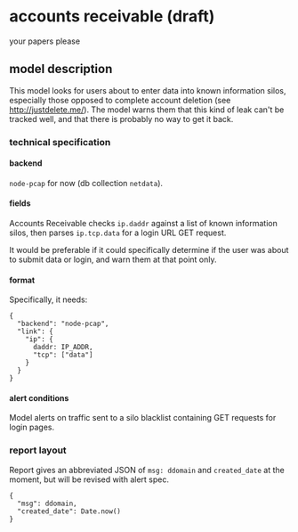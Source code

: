 accounts receivable (draft)
========

your papers please

## model description

This model looks for users about to enter data into known information silos,
especially those opposed to complete account deletion (see
http://justdelete.me/). The model warns them that this kind of leak can't be
tracked well, and that there is probably no way to get it back.

### technical specification

#### backend ####

`node-pcap` for now (db collection `netdata`).

#### fields ####

Accounts Receivable checks `ip.daddr` against a list of known information silos,
then parses `ip.tcp.data` for a login URL GET request.

It would be preferable if it could specifically determine if the user was about
to submit data or login, and warn them at that point only.

#### format ####

Specifically, it needs:

    {
	  "backend": "node-pcap",
      "link": {
        "ip": {
		  daddr: IP_ADDR,
		  "tcp": ["data"]
		}
      }
    }

#### alert conditions ####

Model alerts on traffic sent to a silo blacklist containing GET requests for
login pages.

### report layout ###

Report gives an abbreviated JSON of `msg: ddomain` and `created_date` at the
moment, but will be revised with alert spec.

    {
	  "msg": ddomain,
	  "created_date": Date.now()
	}
